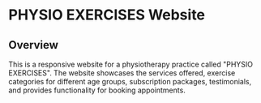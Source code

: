 # PHYSIO EXERCISES Website

## Overview
This is a responsive website for a physiotherapy practice called "PHYSIO EXERCISES". The website showcases the services offered, exercise categories for different age groups, subscription packages, testimonials, and provides functionality for booking appointments.

